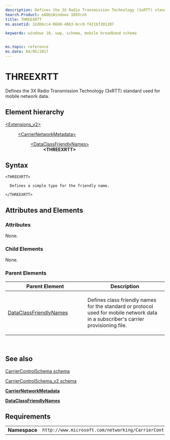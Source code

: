 ```yaml
---
description: Defines the 3X Radio Transmission Technology (3xRTT) standard used for mobile network data.
Search.Product: eADQiWindows 10XVcnh
title: THREEXRTT
ms.assetid: 32dbbcc4-06b0-40b3-bcc8-f421bf201207

keywords: windows 10, uwp, schema, mobile broadband schema


ms.topic: reference
ms.date: 04/05/2017
---
```


# THREEXRTT


Defines the 3X Radio Transmission Technology (3xRTT) standard used for mobile network data.

## Element hierarchy

<dl>
<dt><a href="element-extensions-v2.md">&lt;Extensions_v2&gt;</a></dt>
<dd>
<dl>
<dt><a href="element-carriernetworkmetadata.md">&lt;CarrierNetworkMetadata&gt;</a></dt>
<dd>
<dl>
<dt><a href="element-dataclassfriendlynames.md">&lt;DataClassFriendlyNames&gt;</a></dt>
<dd><b>&lt;THREEXRTT&gt;</b></dd>
</dl>
</dd>
</dl>
</dd>
</dl>

## Syntax

``` syntax
<THREEXRTT>

  Defines a simple type for the friendly name.

</THREEXRTT>
```

## Attributes and Elements


### Attributes

None.

### Child Elements

None.

### Parent Elements

<table>
<colgroup>
<col width="50%" />
<col width="50%" />
</colgroup>
<thead>
<tr class="header">
<th>Parent Element</th>
<th>Description</th>
</tr>
</thead>
<tbody>
<tr class="odd">
<td><a href="element-dataclassfriendlynames.md">DataClassFriendlyNames</a> </td>
<td><p>Defines class friendly names for the standard or protocol used for mobile network data in a subscriber's carrier provisioning file.</p></td>
</tr>
</tbody>
</table>

 

## See also


[CarrierControlSchema schema](../carriercontrolschema/schema-root.md)

[CarrierControlSchema\_v2 schema](schema-root.md)

[**CarrierNetworkMetadata**](element-carriernetworkmetadata.md)

[**DataClassFriendlyNames**](element-dataclassfriendlynames.md)

## Requirements

|          |         |
|----------|--------------|
| **Namespace** | `http://www.microsoft.com/networking/CarrierControl/v2` |

 

 

